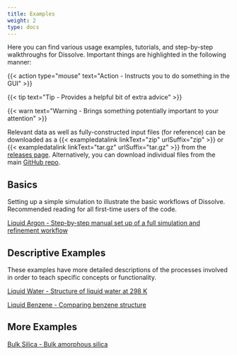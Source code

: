 ```yaml
---
title: Examples
weight: 2
type: docs
---
```


Here you can find various usage examples, tutorials, and step-by-step walkthroughs for Dissolve. Important things are highlighted in the following manner:

{{< action type="mouse" text="Action - Instructs you to do something in the GUI" >}}

{{< tip text="Tip - Provides a helpful bit of extra advice" >}}

{{< warn text="Warning - Brings something potentially important to your attention" >}}

Relevant data as well as fully-constructed input files (for reference) can be downloaded as a {{< exampledatalink linkText="zip" urlSuffix="zip" >}} or {{< exampledatalink linkText="tar.gz" urlSuffix="tar.gz" >}} from the [releases page](https://github.com/projectdissolve/dissolve/releases). Alternatively, you can download individual files from the main [GitHub repo](https://github.com/projectdissolve/dissolve/tree/develop/examples).

## Basics

Setting up a simple simulation to illustrate the basic workflows of Dissolve. Recommended reading for all first-time users of the code.

[Liquid Argon - Step-by-step manual set up of a full simulation and refinement workflow](argon/)

## Descriptive Examples

These examples have more detailed descriptions of the processes involved in order to teach specific concepts or functionality.

[Liquid Water - Structure of liquid water at 298 K](water/)

[Liquid Benzene - Comparing benzene structure](benzene/)

## More Examples

[Bulk Silica - Bulk amorphous silica](silica_bulk/)
